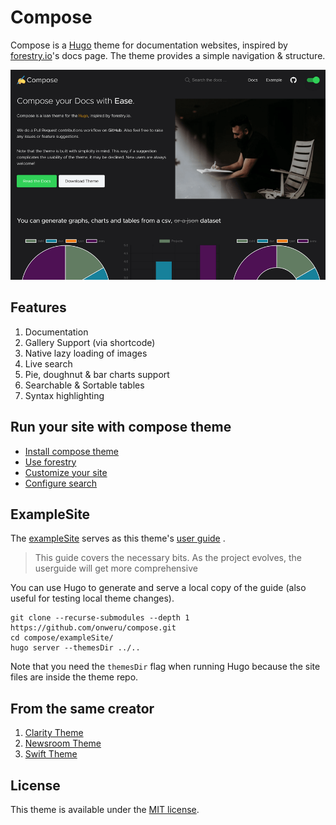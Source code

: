 # Compose

Compose is a [Hugo](https://gohugo.io/) theme for documentation websites, inspired by [forestry.io](https://forestry.io/docs/welcome/)'s docs page. The theme provides a simple navigation & structure.

![Hugo Compose Theme](https://github.com/onweru/compose/blob/master/images/tn.png)

## Features

1. Documentation
2. Gallery Support (via shortcode)
3. Native lazy loading of images
4. Live search
5. Pie, doughnut & bar charts support
6. Searchable & Sortable tables
7. Syntax highlighting

## Run your site with compose theme

- [Install compose theme](https://docs.neuralvibes.com/docs/compose/install-theme/)
- [Use forestry](https://docs.neuralvibes.com/docs/compose/use-forestry-cms/)
- [Customize your site](https://docs.neuralvibes.com/docs/compose/customize/)
- [Configure search](https://docs.neuralvibes.com/docs/compose/search/)

## ExampleSite

The [exampleSite](https://github.com/onweru/compose/tree/master/exampleSite) serves as this theme's [user guide]((https://docs.neuralvibes.com/docs/compose/getting-started/)) .

> This guide covers the necessary bits. As the project evolves, the userguide will get more comprehensive

You can use Hugo to generate and serve a local copy of the guide (also useful for testing local theme changes).

```
git clone --recurse-submodules --depth 1 https://github.com/onweru/compose.git
cd compose/exampleSite/
hugo server --themesDir ../..
```

Note that you need the `themesDir` flag when running Hugo because the site files are inside the theme repo.

## From the same creator

1. [Clarity Theme](https://github.com/chipzoller/hugo-clarity)
2. [Newsroom Theme](https://github.com/onweru/newsroom)
3. [Swift Theme](https://github.com/onweru/hugo-swift-theme)

## License

This theme is available under the [MIT license](https://github.com/onweru/compose/blob/master/LICENSE).
